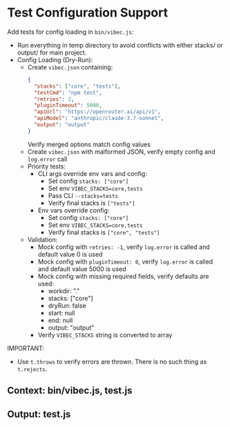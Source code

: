 # Test Configuration Support

Add tests for config loading in `bin/vibec.js`:
  - Run everything in temp directory to avoid conflicts with either stacks/ or output/ for main project.
  - Config Loading (Dry-Run):
    - Create `vibec.json` containing:
      ```json
      {
        "stacks": ["core", "tests"],
        "testCmd": "npm test", 
        "retries": 2,
        "pluginTimeout": 5000,
        "apiUrl": "https://openrouter.ai/api/v1",
        "apiModel": "anthropic/claude-3.7-sonnet",
        "output": "output"
      }
      ```
      Verify merged options match config values
    - Create `vibec.json` with malformed JSON, verify empty config and `log.error` call
    - Priority tests:
      - CLI args override env vars and config:
        - Set config `stacks: ["core"]`
        - Set env `VIBEC_STACKS=core,tests`
        - Pass CLI `--stacks=tests`
        - Verify final stacks is `["tests"]`
      - Env vars override config:
        - Set config `stacks: ["core"]`
        - Set env `VIBEC_STACKS=core,tests`
        - Verify final stacks is `["core", "tests"]`
    - Validation:
      - Mock config with `retries: -1`, verify `log.error` is called and default value 0 is used
      - Mock config with `pluginTimeout: 0`, verify `log.error` is called and default value 5000 is used
      - Mock config with missing required fields, verify defaults are used:
        - workdir: "."
        - stacks: ["core"]
        - dryRun: false
        - start: null
        - end: null
        - output: "output"
      - Verify `VIBEC_STACKS` string is converted to array

IMPORTANT:
  - Use `t.throws` to verify errors are thrown. There is no such thing as `t.rejects`.

## Context: bin/vibec.js, test.js
## Output: test.js